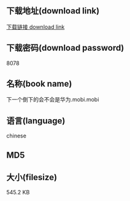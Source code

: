 ## 下载地址(download link)
[下载链接 download link](https://voluble-croquembouche-d321dc.netlify.app/?s=%E4%B8%8B%E4%B8%80%E4%B8%AA%E5%80%92%E4%B8%8B%E7%9A%84%E4%BC%9A%E4%B8%8D%E4%BC%9A%E6%98%AF%E5%8D%8E%E4%B8%BA.mobi)

## 下载密码(download password)
8078

## 名称(book name)
下一个倒下的会不会是华为.mobi.mobi

## 语言(language)
chinese

## MD5


## 大小(filesize)
545.2 KB

